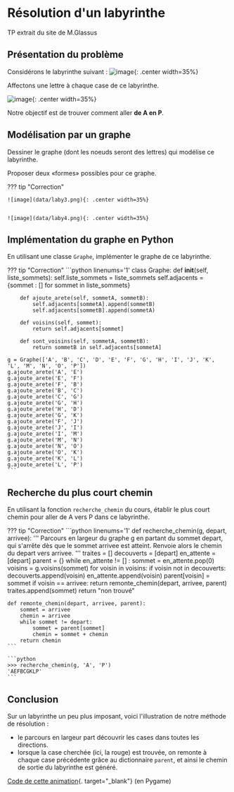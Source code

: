 # Résolution d'un labyrinthe

TP extrait du site de M.Glassus

## Présentation du problème
Considérons le labyrinthe suivant :
![image](data/laby1.png){: .center width=35%}

Affectons une lettre à chaque case de ce labyrinthe.

![image](data/laby2.png){: .center width=35%}

Notre objectif est de trouver comment aller **de A en P**.


## Modélisation par un graphe

Dessiner le graphe (dont les noeuds seront des lettres) qui modélise ce labyrinthe.

Proposer deux «formes» possibles pour ce graphe.


??? tip "Correction"
    
    ![image](data/laby3.png){: .center width=35%}


    ![image](data/laby4.png){: .center width=35%}


## Implémentation du graphe en Python

En utilisant une classe ```Graphe```, implémenter le graphe de ce labyrinthe.



??? tip "Correction"
    ```python linenums='1'
    class Graphe:
        def __init__(self, liste_sommets):
            self.liste_sommets = liste_sommets
            self.adjacents = {sommet : [] for sommet in liste_sommets}

        def ajoute_arete(self, sommetA, sommetB):
            self.adjacents[sommetA].append(sommetB)
            self.adjacents[sommetB].append(sommetA)

        def voisins(self, sommet):
            return self.adjacents[sommet]

        def sont_voisins(self, sommetA, sommetB):
            return sommetB in self.adjacents[sommetA]

    g = Graphe(['A', 'B', 'C', 'D', 'E', 'F', 'G', 'H', 'I', 'J', 'K', 'L', 'M', 'N', 'O', 'P'])
    g.ajoute_arete('A', 'E')
    g.ajoute_arete('E', 'F')
    g.ajoute_arete('F', 'B')
    g.ajoute_arete('B', 'C')
    g.ajoute_arete('C', 'G')
    g.ajoute_arete('G', 'H')
    g.ajoute_arete('H', 'D')
    g.ajoute_arete('G', 'K')
    g.ajoute_arete('F', 'J')
    g.ajoute_arete('J', 'I')
    g.ajoute_arete('I', 'M')
    g.ajoute_arete('M', 'N')
    g.ajoute_arete('N', 'O')
    g.ajoute_arete('O', 'K')
    g.ajoute_arete('K', 'L')
    g.ajoute_arete('L', 'P')
    ```


## Recherche du plus court chemin

En utilisant la fonction ```recherche_chemin``` du cours, établir le plus court chemin pour aller de A vers P dans ce labyrinthe.


??? tip "Correction"
    ```python linenums='1'
    def recherche_chemin(g, depart, arrivee):
        '''
        Parcours en largeur du graphe g en partant du sommet depart,
        qui s'arrête dès que le sommet arrivee est atteint.
        Renvoie alors le chemin du depart vers arrivee.
        '''
        traites = []
        decouverts = [depart]
        en_attente = [depart]
        parent = {}
        while en_attente != [] :
            sommet = en_attente.pop(0)
            voisins = g.voisins(sommet)
            for voisin in voisins:
                if voisin not in decouverts:
                    decouverts.append(voisin)
                    en_attente.append(voisin)
                    parent[voisin] = sommet
                    if voisin == arrivee:
                        return remonte_chemin(depart, arrivee, parent)
            traites.append(sommet)
        return "non trouvé"  


    def remonte_chemin(depart, arrivee, parent):
        sommet = arrivee
        chemin = arrivee
        while sommet != depart:
            sommet = parent[sommet]
            chemin = sommet + chemin
        return chemin
    ```

    ```python
    >>> recherche_chemin(g, 'A', 'P')
    'AEFBCGKLP'
    ```


## Conclusion

Sur un labyrinthe un peu plus imposant, voici l'illustration de notre méthode de résolution :


<gif-player src="data/sol_laby.gif" speed="1" play></gif-player>



- le parcours en largeur part découvrir les cases dans toutes les directions.
- lorsque la case cherchée (ici, la rouge) est trouvée, on remonte à chaque case précédente grâce au dictionnaire ```parent```, et ainsi le chemin de sortie du labyrinthe est généré. 
 
[Code de cette animation](../python/anim_laby.py){. target="_blank"} (en Pygame)
